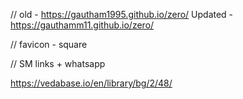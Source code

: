 
// old - https://gautham1995.github.io/zero/
Updated - https://gauthamm11.github.io/zero/

// favicon - square

// SM links + whatsapp 

https://vedabase.io/en/library/bg/2/48/
